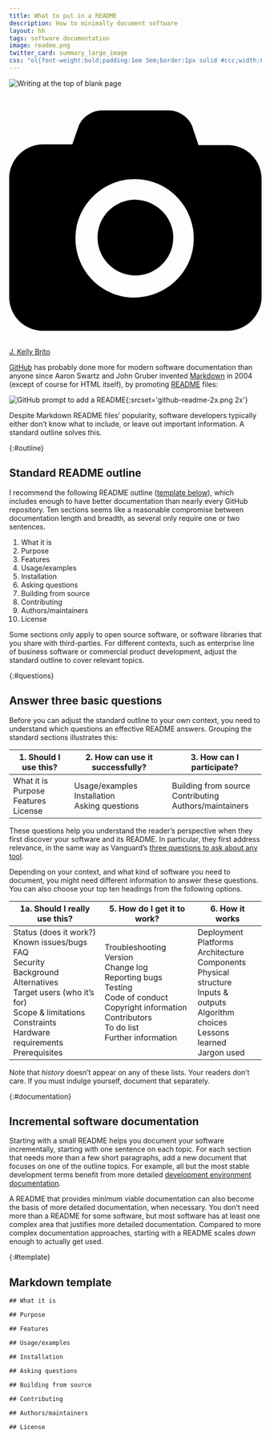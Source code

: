 ```yaml
---
title: What to put in a README
description: How to minimally document software
layout: hh
tags: software documentation
image: readme.png
twitter_card: summary_large_image
css: "ol{font-weight:bold;padding:1em 3em;border:1px solid #ccc;width:640px} table{font-size:120%;width:38em} pre{width:640px}"
---
```


![Writing at the top of blank page](notepad-writing.jpg)

<a class="unsplash" href="https://unsplash.com/photos/PeUJyoylfe4" rel="noopener noreferrer"><span><svg xmlns="http://www.w3.org/2000/svg" viewBox="0 0 32 32"><title>unsplash-logo</title><path d="M20.8 18.1c0 2.7-2.2 4.8-4.8 4.8s-4.8-2.1-4.8-4.8c0-2.7 2.2-4.8 4.8-4.8 2.7.1 4.8 2.2 4.8 4.8zm11.2-7.4v14.9c0 2.3-1.9 4.3-4.3 4.3h-23.4c-2.4 0-4.3-1.9-4.3-4.3v-15c0-2.3 1.9-4.3 4.3-4.3h3.7l.8-2.3c.4-1.1 1.7-2 2.9-2h8.6c1.2 0 2.5.9 2.9 2l.8 2.4h3.7c2.4 0 4.3 1.9 4.3 4.3zm-8.6 7.5c0-4.1-3.3-7.5-7.5-7.5-4.1 0-7.5 3.4-7.5 7.5s3.3 7.5 7.5 7.5c4.2-.1 7.5-3.4 7.5-7.5z"></path></svg></span><span>J. Kelly Brito</span></a>

[GitHub](https://github.com) 
has probably done more for modern software documentation than anyone
since Aaron Swartz and John Gruber invented
[Markdown](https://en.wikipedia.org/wiki/Markdown) in 2004 (except of course for HTML itself),
by promoting [README](https://en.wikipedia.org/wiki/README) files:

![GitHub prompt to add a README](github-readme.png){:srcset='github-readme-2x.png 2x'}

Despite Markdown README files’ popularity, software developers typically either don’t know what to include, or leave out important information.
A standard outline solves this.

{:#outline}
## Standard README outline

I recommend the following README outline ([template below](#template)),
which includes enough to have better documentation than nearly every GitHub repository.
Ten sections seems like a reasonable compromise between documentation length and breadth, 
as several only require one or two sentences.

1. What it is
2. Purpose
3. Features
4. Usage/examples
5. Installation
6. Asking questions
7. Building from source
8. Contributing
9. Authors/maintainers
10. License

Some sections only apply to open source software, or software libraries that you share with third-parties.
For different contexts, such as enterprise line of business software or commercial product development, adjust the standard outline to cover relevant topics.

{:#questions}
## Answer three basic questions

Before you can adjust the standard outline to your own context, you need to understand which questions an effective README answers.
Grouping the standard sections illustrates this:

| 1. Should I use this? | 2. How can use it successfully? | 3. How can I participate? |
| --- | --- | --- |
| What it is<br>Purpose<br>Features<br>License | Usage/examples<br>Installation<br>Asking questions | Building from source<br>Contributing<br>Authors/maintainers |

These questions help you understand the reader’s perspective when they first discover your software and its README.
In particular, they first address relevance, in the same way as Vanguard’s
[three questions to ask about any tool](https://vanguard-method.net/library/systems-principles/three-questions-to-ask-about-any-tool/).

Depending on your context, and what kind of software you need to document, you might need different information to answer these questions.
You can also choose your top ten headings from the following options.

| 1a. Should I really use this? | 5. How do I get it to work? | 6. How it works |
| --- | --- | --- |
| Status (does it work?)<br>Known issues/bugs<br>FAQ<br>Security<br>Background<br>Alternatives<br>Target users (who it’s for)<br>Scope & limitations<br>Constraints<br>Hardware requirements<br>Prerequisites | Troubleshooting<br>Version<br>Change log<br>Reporting bugs<br>Testing<br>Code of conduct<br>Copyright information<br>Contributors<br>To do list<br>Further information | Deployment<br>Platforms<br>Architecture<br>Components<br>Physical structure<br>Inputs & outputs<br>Algorithm choices<br>Lessons learned<br>Jargon used |

Note that _history_ doesn’t appear on any of these lists.
Your readers don’t care.
If you must indulge yourself, document that separately.

{:#documentation}
## Incremental software documentation

Starting with a small README helps you document your software incrementally, starting with one sentence on each topic.
For each section that needs more than a few short paragraphs, add a new document that focuses on one of the outline topics.
For example, all but the most stable development terms benefit from more detailed
[development environment documentation](dev-environment-documentation).

A README that provides minimum viable documentation can also become the basis of more detailed documentation, when necessary.
You don’t need more than a README for some software, but most software has at least one complex area that justifies more detailed documentation.
Compared to more complex documentation approaches, starting with a README scales _down_ enough to actually get used.

{:#template}
## Markdown template

```
## What it is

## Purpose

## Features

## Usage/examples

## Installation

## Asking questions

## Building from source

## Contributing

## Authors/maintainers

## License
```
